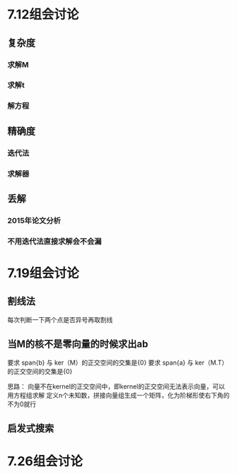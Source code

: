 # 7.12组会讨论
## 复杂度
### 求解M

### 求解t

### 解方程

## 精确度
### 迭代法

### 求解器

## 丢解
### 2015年论文分析

### 不用迭代法直接求解会不会漏

# 7.19组会讨论
## 割线法
每次判断一下两个点是否异号再取割线

## 当M的核不是零向量的时候求出ab
要求 span{b} 与 ker（M）的正交空间的交集是{0}
要求 span{a} 与 ker（M.T）的正交空间的交集是{0}

思路：
向量不在kernel的正交空间中，即kernel的正交空间无法表示向量，可以用方程组求解
定义n个未知数，拼接向量组生成一个矩阵，化为阶梯形使右下角的不为0就行

## 启发式搜索

# 7.26组会讨论
